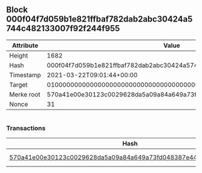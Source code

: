 ## Block 000f04f7d059b1e821ffbaf782dab2abc30424a5744c482133007f92f244f955

Attribute | Value
--- | ---
Height | 1682
Hash | 000f04f7d059b1e821ffbaf782dab2abc30424a5744c482133007f92f244f955
Timestamp | 2021-03-22T09:01:44+00:00
Target | 0100000000000000000000000000000000000000000000000000000000000000
Merke root | 570a41e00e30123c0029628da5a09a84a649a73fd048387e44d54922563735cd
Nonce | 31

```

```

### Transactions

Hash | Amount
--- | ---
[570a41e00e30123c0029628da5a09a84a649a73fd048387e44d54922563735cd](570a41e00e30123c0029628da5a09a84a649a73fd048387e44d54922563735cd.md) | 10.00000000 SKEPTI 
